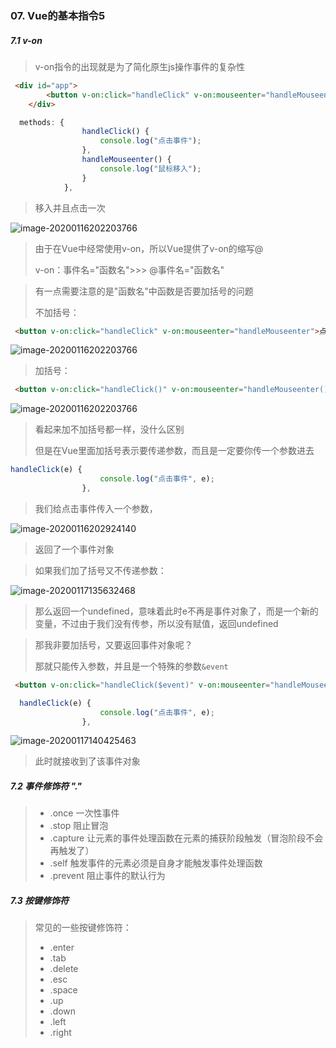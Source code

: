 ### 07. Vue的基本指令5

##### 7.1 v-on

> v-on指令的出现就是为了简化原生js操作事件的复杂性

```HTML
 <div id="app">
        <button v-on:click="handleClick" v-on:mouseenter="handleMouseenter">点击/移入</button>
    </div>
```

```js
  methods: {
                handleClick() {
                    console.log("点击事件");
                },
                handleMouseenter() {
                    console.log("鼠标移入");
                }
            },
```

> 移入并且点击一次

![image-20200116202203766](C:\Users\王雨波\AppData\Roaming\Typora\typora-user-images\image-20200116202203766.png)

> 由于在Vue中经常使用v-on，所以Vue提供了v-on的缩写@
>
> v-on：事件名="函数名">>> @事件名="函数名"

> 有一点需要注意的是"函数名"中函数是否要加括号的问题
>
> 不加括号：

```HTML
 <button v-on:click="handleClick" v-on:mouseenter="handleMouseenter">点击/移入</button>
```

![image-20200116202203766](C:\Users\王雨波\AppData\Roaming\Typora\typora-user-images\image-20200116202203766.png)

> 加括号：

```html
 <button v-on:click="handleClick()" v-on:mouseenter="handleMouseenter()">点击/移入</button>
```

![image-20200116202203766](C:\Users\王雨波\AppData\Roaming\Typora\typora-user-images\image-20200116202203766.png)

> 看起来加不加括号都一样，没什么区别
>
> 但是在Vue里面加括号表示要传递参数，而且是一定要你传一个参数进去

```js
handleClick(e) {
                    console.log("点击事件", e);
                },
```

> 我们给点击事件传入一个参数，

![image-20200116202924140](C:\Users\王雨波\AppData\Roaming\Typora\typora-user-images\image-20200116202924140.png)

> 返回了一个事件对象

> 如果我们加了括号又不传递参数：

![image-20200117135632468](C:\Users\王雨波\AppData\Roaming\Typora\typora-user-images\image-20200117135632468.png)

> 那么返回一个undefined，意味着此时e不再是事件对象了，而是一个新的变量，不过由于我们没有传参，所以没有赋值，返回undefined

> 那我非要加括号，又要返回事件对象呢？
>
> 那就只能传入参数，并且是一个特殊的参数`&event`

```html
 <button v-on:click="handleClick($event)" v-on:mouseenter="handleMouseenter">点击/移入</button>
```

```js
  handleClick(e) {
                    console.log("点击事件", e);
                },
```

![image-20200117140425463](C:\Users\王雨波\AppData\Roaming\Typora\typora-user-images\image-20200117140425463.png)

> 此时就接收到了该事件对象

##### 7.2 事件修饰符  "."

> -  .once 一次性事件
> - .stop 阻止冒泡
> - .capture 让元素的事件处理函数在元素的捕获阶段触发（冒泡阶段不会再触发了）
> - .self 触发事件的元素必须是自身才能触发事件处理函数
> - .prevent 阻止事件的默认行为

##### 7.3 按键修饰符

> 常见的一些按键修饰符：
>
> - .enter
> - .tab
> - .delete
> - .esc
> - .space
> - .up
> - .down
> - .left
> - .right

